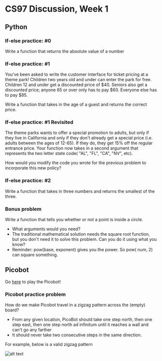 # CS97 Discussion, Week 1
## Python
### If-else practice: #0

Write a function that returns the absolute value of a number

### If-else practice: #1

You've been asked to write the customer interface for ticket pricing at a theme park! Children two years old and under can enter the park for free. Children 12 and under get a discounted price of $40. Seniors also get a discounted price; anyone 65 or over only has to pay $60. Everyone else has to pay $85.

Write a function that takes in the age of a guest and returns the correct price.

### If-else practice: #1 Revisited

The theme parks wants to offer a special promotion to adults, but only if they live in California and only if they don't already get a special price (i.e. adults between the ages of 12-65). If they do, they get 15% off the regular entrance price. Your function now takes in a second argument that represents the two letter state code( "AL", "FL", "CA", "NV", etc).

How would you modify the code you wrote for the previous problem to incorporate this new policy?

### If-else practice: #2

Write a function that takes in three numbers and returns the smallest of the three.

### Bonus problem

Write a function that tells you whether or not a point is inside a circle.

* What arguments would you need?
* The traditional mathematical solution needs the square root function, but you don't need it to solve this problem. Can you do it using what you know?
* Reminder: pow(base, exponent) gives you the power. So pow( num, 2) can square something.

## Picobot
Go [here](http://web.cs.ucla.edu/~todd/picobot.html) to play the Picobot!
### Picobot practice problem

How do we make Picobot travel in a zigzag pattern across the (empty) board?

* From any given location, PicoBot should take one step north, then one step east, then one step north ad infinitum until it reaches a wall and can't go any farther
* It should never take two consecutive steps in the same direction.

For example, below is a valid zigzag pattern

![alt text](https://github.com/pakkaliu/CS97-Fall18/blob/master/week1/PicoZigZag.png "Picobot Zig Zag Example")

